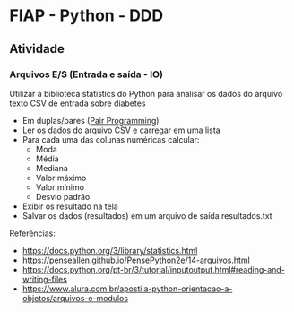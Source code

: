# FIAP - Python - DDD
## Atividade
### Arquivos E/S (Entrada e saída - IO)

Utilizar a biblioteca statistics do Python para analisar os dados do arquivo texto CSV de entrada sobre diabetes 

- Em duplas/pares ([Pair Programming](https://en.wikipedia.org/wiki/Pair_programming))
- Ler os dados do arquivo CSV e carregar em uma lista
- Para cada uma das colunas numéricas calcular:
  - Moda
  - Média
  - Mediana
  - Valor máximo
  - Valor mínimo
  - Desvio padrão
- Exibir os resultado na tela
- Salvar os dados (resultados) em um arquivo de saída resultados.txt

Referências:
- https://docs.python.org/3/library/statistics.html
- https://penseallen.github.io/PensePython2e/14-arquivos.html
- https://docs.python.org/pt-br/3/tutorial/inputoutput.html#reading-and-writing-files
- https://www.alura.com.br/apostila-python-orientacao-a-objetos/arquivos-e-modulos
